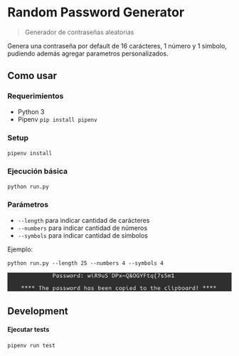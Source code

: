 # Random Password Generator
> Generador de contraseñas aleatorias

Genera una contraseña por default de 16 carácteres, 1 número y 1 simbolo, pudiendo además agregar parametros personalizados.

## Como usar
### Requerimientos
* Python 3
* Pipenv `pip install pipenv`
### Setup
```
pipenv install
```
### Ejecución básica
```
python run.py
```

### Parámetros
 - `--length` para indicar cantidad de carácteres
 - `--numbers` para indicar cantidad de números
 - `--symbols` para indicar cantidad de símbolos

Ejemplo: 
```
python run.py --length 25 --numbers 4 --symbols 4
```
![Resultado del ejemplo](./img/example.png)


## Development

#### Ejecutar tests
```
pipenv run test
```
